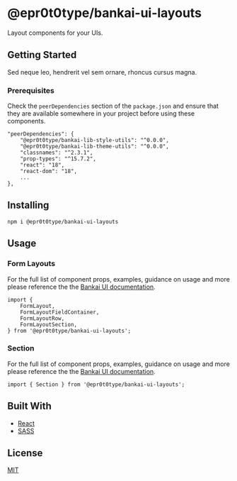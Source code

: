 # @epr0t0type/bankai-ui-layouts
Layout components for your UIs.

## Getting Started
Sed neque leo, hendrerit vel sem ornare, rhoncus cursus magna.

### Prerequisites
Check the `peerDependencies` section of the `package.json` and ensure that they are available somewhere in your project before using these components.

```
"peerDependencies": {
    "@epr0t0type/bankai-lib-style-utils": "^0.0.0",
    "@epr0t0type/bankai-lib-theme-utils": "^0.0.0",
    "classnames": "^2.3.1",
    "prop-types": "^15.7.2",
    "react": "18",
    "react-dom": "18",
    ...
},
```

## Installing
```
npm i @epr0t0type/bankai-ui-layouts
```

## Usage

### Form Layouts
For the full list of component props, examples, guidance on usage and more please reference the the [Bankai UI documentation](https://bankai-ui.com/?path=/story/components-layouts--form-layout-story).

```
import {
    FormLayout,
    FormLayoutFieldContainer,
    FormLayoutRow,
    FormLayoutSection,
} from '@epr0t0type/bankai-ui-layouts';
```

### Section
For the full list of component props, examples, guidance on usage and more please reference the the [Bankai UI documentation](https://bankai-ui.com/).

```
import { Section } from '@epr0t0type/bankai-ui-layouts';
```

## Built With
* [React](https://github.com/facebook/react)
* [SASS](https://github.com/sass/sass)

## License
[MIT](../../../LICENSE)
